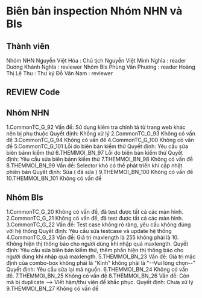 ﻿Biên bản inspection
Nhóm NHN và BIs
===
## Thành viên
 Nhóm NHN
   Nguyễn Việt Hòa : Chủ tịch
   Nguyễn Việt Minh Nghĩa : reader
   Dương Khánh Nghĩa : reviewer
Nhóm BIs
   Phùng Văn Phương : reader
   Hoàng Thị Lệ Thu : Thư ký
   Đỗ Văn Nam : reviewer

## REVIEW Code
## Nhóm NHN
1.CommonTC_G_92
   Vấn đề: Sử dụng kiêm tra chính tả từ trang web khác nên bị phụ thuộc
   Quyết định: Không xử lý
2.CommonTC_G_93
   Không có vấn đề
3.CommonTC_G_94 
   Không có vấn đề
4.CommonTC_G_100
   Không có vấn đề
5.CommonTC_G_101
   Lỗi do biên bản kiểm thử
   Quyết định: Yêu cầu sửa biên bảnn kiểm thử
6.THEMMOI_BN_97
   Lỗi do biên bản kiểm thử
   Quyết định: Yêu cầu sửa biên bảnn kiểm thử
7.THEMMOI_BN_98
   Không có vấn đề
8.THEMMOI_BN_99
   Vấn đề: Selector khó có thể phát triển khi cập nhật phiên bản
   Quyết định: Sửa ( đã sửa )
9.THEMMOI_BN_100
   Không có vấn đề
10.THEMMOI_BN_101
   Không có vấn đề

## Nhóm BIs
1.CommonTC_G_20
   Không có vấn đề, đã test được tất cả các màn hình.
2.CommonTC_G_21
   Không có vấn đề, đã test được tất cả các màn hình.
3.CommonTC_G_22
   Vấn đề: Test case không rõ ràng, yêu cầu không đúng với hệ thống
   Quyết định: Yêu cầu sửa testcase và update hệ thống
4.CommonTC_G_23
   Vấn đề: Giá trị maxlength là 255 không phải là 10. Không hiện thị thông báo cho người dùng khi nhập quá maxlength.
   Quyết định: Yêu cầu sửa biên bản kiểm thử, thêm phần hiện thị thông báo cho người dùng khi nhập quá maxlength.
5.THEMMOI_BN_23
   Vấn đề: Giá trị mặc định của combo-box không phải là "Kinh" không phải là "--Vui lòng chọn--"
   Quyết định: Yêu cầu sửa lại mã nguồn.
6.THEMMOI_BN_24
   Không có vấn đề.
7.THEMMOI_BN_25
  Không có vấn đề
8.THEMMOI_BN_26
  Vấn đề: Còn mã bị duplicate --> Viết hàm/thư viện để khắc phục.
  Quyết định: Chưa xử lý
9.THEMMOI_BN_27
  Không có vấn đề
